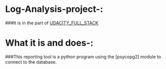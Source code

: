 # Log-Analysis-project-:
###It is in the part of [UDACITY_FULL_STACK](https://in.udacity.com/course/full-stack-web-developer-nanodegree--nd004)
# What it is and does-:
###This reporting tool is a python program using the [psycopg2] module to connect to the database. 